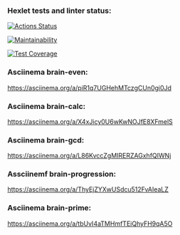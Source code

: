 ### Hexlet tests and linter status:
[![Actions Status](https://github.com/dendy01/frontend-project-44/workflows/hexlet-check/badge.svg)](https://github.com/dendy01/frontend-project-44/actions)

[![Maintainability](https://api.codeclimate.com/v1/badges/38d947893fe21d381632/maintainability)](https://codeclimate.com/github/dendy01/frontend-project-44/maintainability)

[![Test Coverage](https://api.codeclimate.com/v1/badges/38d947893fe21d381632/test_coverage)](https://codeclimate.com/github/dendy01/frontend-project-44/test_coverage)

### Asciinema brain-even:
https://asciinema.org/a/piR1q7UGHehMTczgCUn0gi0Jd

### Asciinema brain-calc:
https://asciinema.org/a/X4xJicy0U6wKwNOJfE8XFmelS

### Asciinema brain-gcd:
https://asciinema.org/a/L86KvccZgMIRERZAGxhfQIWNj

### Assciinemf brain-progression:
https://asciinema.org/a/ThyEjZYXwUSdcu512FvAIeaLZ

### Asciinema brain-prime: 
https://asciinema.org/a/tbUvI4aTMHmfTEiQhyFH9qA5O